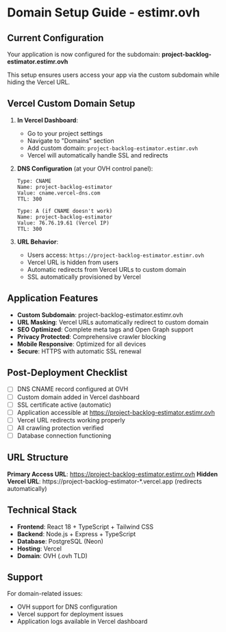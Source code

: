 # Domain Setup Guide - estimr.ovh

## Current Configuration

Your application is now configured for the subdomain: **project-backlog-estimator.estimr.ovh**

This setup ensures users access your app via the custom subdomain while hiding the Vercel URL.

## Vercel Custom Domain Setup

1. **In Vercel Dashboard**:
   - Go to your project settings
   - Navigate to "Domains" section
   - Add custom domain: `project-backlog-estimator.estimr.ovh`
   - Vercel will automatically handle SSL and redirects

2. **DNS Configuration** (at your OVH control panel):
   ```
   Type: CNAME
   Name: project-backlog-estimator
   Value: cname.vercel-dns.com
   TTL: 300
   
   Type: A (if CNAME doesn't work)
   Name: project-backlog-estimator
   Value: 76.76.19.61 (Vercel IP)
   TTL: 300
   ```

3. **URL Behavior**:
   - Users access: `https://project-backlog-estimator.estimr.ovh`
   - Vercel URL is hidden from users
   - Automatic redirects from Vercel URLs to custom domain
   - SSL automatically provisioned by Vercel

## Application Features

- **Custom Subdomain**: project-backlog-estimator.estimr.ovh
- **URL Masking**: Vercel URLs automatically redirect to custom domain
- **SEO Optimized**: Complete meta tags and Open Graph support
- **Privacy Protected**: Comprehensive crawler blocking
- **Mobile Responsive**: Optimized for all devices
- **Secure**: HTTPS with automatic SSL renewal

## Post-Deployment Checklist

- [ ] DNS CNAME record configured at OVH
- [ ] Custom domain added in Vercel dashboard
- [ ] SSL certificate active (automatic)
- [ ] Application accessible at https://project-backlog-estimator.estimr.ovh
- [ ] Vercel URL redirects working properly
- [ ] All crawling protection verified
- [ ] Database connection functioning

## URL Structure

**Primary Access URL**: https://project-backlog-estimator.estimr.ovh
**Hidden Vercel URL**: https://project-backlog-estimator-*.vercel.app (redirects automatically)

## Technical Stack

- **Frontend**: React 18 + TypeScript + Tailwind CSS
- **Backend**: Node.js + Express + TypeScript  
- **Database**: PostgreSQL (Neon)
- **Hosting**: Vercel
- **Domain**: OVH (.ovh TLD)

## Support

For domain-related issues:
- OVH support for DNS configuration
- Vercel support for deployment issues
- Application logs available in Vercel dashboard